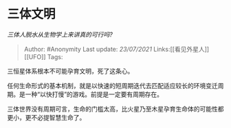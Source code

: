 # 三体文明
*三体人脱水从生物学上来讲真的可行吗?*

> Author: #Anonymity
> Last update: *23/07/2021*
> Links:[[看见外星人]] [[UFO]]
> Tags:

三恒星体系根本不可能孕育文明，死了这条心。

任何生命形式的基本机制，就是以快速的短周期迭代去匹配适应较长的环境变迁周期。是一种“以快打慢”的游戏。前提是一定要有周期存在。

三体世界没有周期可言，生命的门槛太高，比火星乃至木星孕育生命体的可能性都更小，更不必提智慧生命了。

